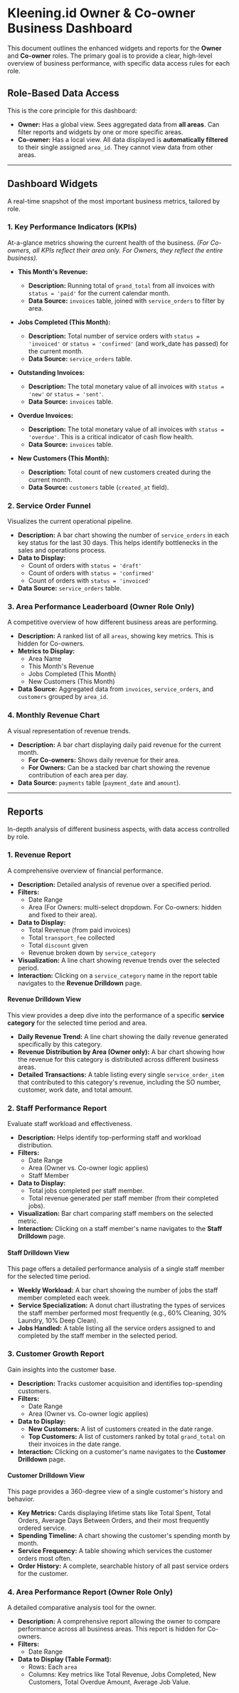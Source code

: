 # Kleening.id Owner & Co-owner Business Dashboard

This document outlines the enhanced widgets and reports for the **Owner** and **Co-owner** roles. The primary goal is to provide a clear, high-level overview of business performance, with specific data access rules for each role.

## Role-Based Data Access

This is the core principle for this dashboard:

*   **Owner:** Has a global view. Sees aggregated data from **all areas**. Can filter reports and widgets by one or more specific areas.
*   **Co-owner:** Has a local view. All data displayed is **automatically filtered** to their single assigned `area_id`. They cannot view data from other areas.

---

## Dashboard Widgets

A real-time snapshot of the most important business metrics, tailored by role.

### 1. Key Performance Indicators (KPIs)

At-a-glance metrics showing the current health of the business.
*(For Co-owners, all KPIs reflect their area only. For Owners, they reflect the entire business).*

*   **This Month's Revenue:**
    *   **Description:** Running total of `grand_total` from all invoices with `status = 'paid'` for the current calendar month.
    *   **Data Source:** `invoices` table, joined with `service_orders` to filter by area.

*   **Jobs Completed (This Month):**
    *   **Description:** Total number of service orders with `status = 'invoiced'` or `status = 'confirmed'` (and work_date has passed) for the current month.
    *   **Data Source:** `service_orders` table.

*   **Outstanding Invoices:**
    *   **Description:** The total monetary value of all invoices with `status = 'new'` or `status = 'sent'`.
    *   **Data Source:** `invoices` table.

*   **Overdue Invoices:**
    *   **Description:** The total monetary value of all invoices with `status = 'overdue'`. This is a critical indicator of cash flow health.
    *   **Data Source:** `invoices` table.

*   **New Customers (This Month):**
    *   **Description:** Total count of new customers created during the current month.
    *   **Data Source:** `customers` table (`created_at` field).

### 2. Service Order Funnel

Visualizes the current operational pipeline.

*   **Description:** A bar chart showing the number of `service_orders` in each key status for the last 30 days. This helps identify bottlenecks in the sales and operations process.
*   **Data to Display:**
    *   Count of orders with `status = 'draft'`
    *   Count of orders with `status = 'confirmed'`
    *   Count of orders with `status = 'invoiced'`
*   **Data Source:** `service_orders` table.

### 3. Area Performance Leaderboard (Owner Role Only)

A competitive overview of how different business areas are performing.

*   **Description:** A ranked list of all `areas`, showing key metrics. This is hidden for Co-owners.
*   **Metrics to Display:**
    *   Area Name
    *   This Month's Revenue
    *   Jobs Completed (This Month)
    *   New Customers (This Month)
*   **Data Source:** Aggregated data from `invoices`, `service_orders`, and `customers` grouped by `area_id`.

### 4. Monthly Revenue Chart

A visual representation of revenue trends.

*   **Description:** A bar chart displaying daily paid revenue for the current month.
    *   **For Co-owners:** Shows daily revenue for their area.
    *   **For Owners:** Can be a stacked bar chart showing the revenue contribution of each area per day.
*   **Data Source:** `payments` table (`payment_date` and `amount`).

---

## Reports

In-depth analysis of different business aspects, with data access controlled by role.

### 1. Revenue Report

A comprehensive overview of financial performance.

*   **Description:** Detailed analysis of revenue over a specified period.
*   **Filters:**
    *   Date Range
    *   Area (For Owners: multi-select dropdown. For Co-owners: hidden and fixed to their area).
*   **Data to Display:**
    *   Total Revenue (from paid invoices)
    *   Total `transport_fee` collected
    *   Total `discount` given
    *   Revenue broken down by `service_category`
*   **Visualization:** A line chart showing revenue trends over the selected period.
*   **Interaction:** Clicking on a `service_category` name in the report table navigates to the **Revenue Drilldown** page.

#### Revenue Drilldown View

This view provides a deep dive into the performance of a specific **service category** for the selected time period and area.

*   **Daily Revenue Trend:** A line chart showing the daily revenue generated specifically by this category.
*   **Revenue Distribution by Area (Owner only):** A bar chart showing how the revenue for this category is distributed across different business areas.
*   **Detailed Transactions:** A table listing every single `service_order_item` that contributed to this category's revenue, including the SO number, customer, work date, and total amount.

### 2. Staff Performance Report

Evaluate staff workload and effectiveness.

*   **Description:** Helps identify top-performing staff and workload distribution.
*   **Filters:**
    *   Date Range
    *   Area (Owner vs. Co-owner logic applies)
    *   Staff Member
*   **Data to Display:**
    *   Total jobs completed per staff member.
    *   Total revenue generated per staff member (from their completed jobs).
*   **Visualization:** Bar chart comparing staff members on the selected metric.
*   **Interaction:** Clicking on a staff member's name navigates to the **Staff Drilldown** page.

#### Staff Drilldown View

This page offers a detailed performance analysis of a single staff member for the selected time period.

*   **Weekly Workload:** A bar chart showing the number of jobs the staff member completed each week.
*   **Service Specialization:** A donut chart illustrating the types of services the staff member performed most frequently (e.g., 60% Cleaning, 30% Laundry, 10% Deep Clean).
*   **Jobs Handled:** A table listing all the service orders assigned to and completed by the staff member in the selected period.

### 3. Customer Growth Report

Gain insights into the customer base.

*   **Description:** Tracks customer acquisition and identifies top-spending customers.
*   **Filters:**
    *   Date Range
    *   Area (Owner vs. Co-owner logic applies)
*   **Data to Display:**
    *   **New Customers:** A list of customers created in the date range.
    *   **Top Customers:** A list of customers ranked by total `grand_total` on their invoices in the date range.
*   **Interaction:** Clicking on a customer's name navigates to the **Customer Drilldown** page.

#### Customer Drilldown View

This page provides a 360-degree view of a single customer's history and behavior.

*   **Key Metrics:** Cards displaying lifetime stats like Total Spent, Total Orders, Average Days Between Orders, and their most frequently ordered service.
*   **Spending Timeline:** A chart showing the customer's spending month by month.
*   **Service Frequency:** A table showing which services the customer orders most often.
*   **Order History:** A complete, searchable history of all past service orders for the customer.

### 4. Area Performance Report (Owner Role Only)

A detailed comparative analysis tool for the owner.

*   **Description:** A comprehensive report allowing the owner to compare performance across all business areas. This report is hidden for Co-owners.
*   **Filters:**
    *   Date Range
*   **Data to Display (Table Format):**
    *   Rows: Each `area`
    *   Columns: Key metrics like Total Revenue, Jobs Completed, New Customers, Total Overdue Amount, Average Job Value.
